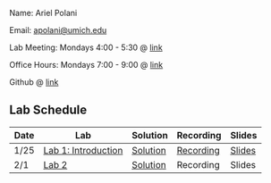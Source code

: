Name: Ariel Polani

Email: [apolani@umich.edu](mailto:apolani@umich.edu)

Lab Meeting: Mondays 4:00 - 5:30 @ [link](https://umich.zoom.us/j/91880717088?pwd=N2k1S0M2S3c1NkFyMVhYcGh2aTJzUT09)

Office Hours: Mondays 7:00 - 9:00 @ [link](https://umich.zoom.us/j/91880717088?pwd=N2k1S0M2S3c1NkFyMVhYcGh2aTJzUT09)

Github @ [link](https://github.com/Ariel-Polani/STATS306_W21)

## Lab Schedule

| Date | Lab | Solution | Recording | Slides |
| ------------- | ------------- | ------------- | ------------- | ------------- |
| 1/25 | [Lab 1: Introduction](https://github.com/Ariel-Polani/STATS306_W21/blob/main/Lab01_AP.ipynb) | [Solution](https://github.com/Ariel-Polani/STATS306_W21/blob/main/Lab01_AP_Solutions.ipynb) | [Recording](https://drive.google.com/file/d/1iqdBvicmAjQdyBLDr538jEjnprYwTBbY/view?usp=sharing) | [Slides](https://docs.google.com/presentation/d/1zQe1CdOWJ6loHgGw2t5jLzaEiOMrz4oOABc2uDtE2Yw/edit?usp=sharing)|
| 2/1 | [Lab 2](https://github.com/Ariel-Polani/STATS306_W21/blob/main/lab2.ipynb) | [Solution](https://github.com/Ariel-Polani/STATS306_W21/blob/main/lab2_solutions.ipynb) | Recording | Slides |



